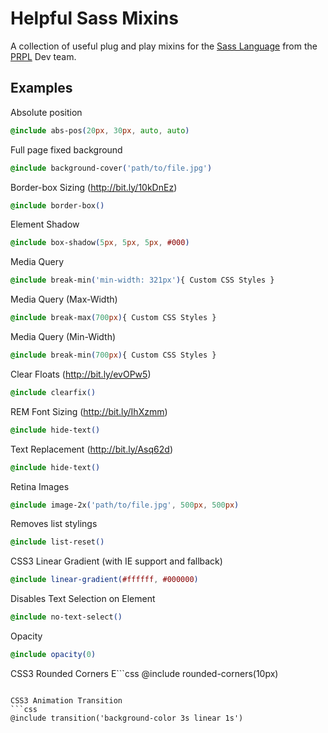 Helpful Sass Mixins
=================================

A collection of useful plug and play mixins for the [Sass Language](http://sass-lang.com/) from the [PRPL](http://www.prpl.rs/) Dev team.

Examples
----------------------------------

Absolute position
```css
@include abs-pos(20px, 30px, auto, auto)
```

Full page fixed background
```css
@include background-cover('path/to/file.jpg')
```

Border-box Sizing (http://bit.ly/10kDnEz)
```css
@include border-box()
```

Element Shadow
```css
@include box-shadow(5px, 5px, 5px, #000)
```

Media Query
```css
@include break-min('min-width: 321px'){ Custom CSS Styles }
```

Media Query (Max-Width)
```css
@include break-max(700px){ Custom CSS Styles }
```

Media Query (Min-Width)
```css
@include break-min(700px){ Custom CSS Styles }
```

Clear Floats (http://bit.ly/evOPw5)
```css
@include clearfix()
```

REM Font Sizing (http://bit.ly/IhXzmm)
```css
@include hide-text()
```

Text Replacement (http://bit.ly/Asq62d)
```css
@include hide-text()
```

Retina Images
```css
@include image-2x('path/to/file.jpg', 500px, 500px)
```

Removes list stylings
```css
@include list-reset()
```

CSS3 Linear Gradient (with IE support and fallback)
```css
@include linear-gradient(#ffffff, #000000) 
```

Disables Text Selection on Element
```css
@include no-text-select()
```

Opacity
```css
@include opacity(0)
```

CSS3 Rounded Corners
E```css
@include rounded-corners(10px)
```

CSS3 Animation Transition
```css
@include transition('background-color 3s linear 1s')
```
